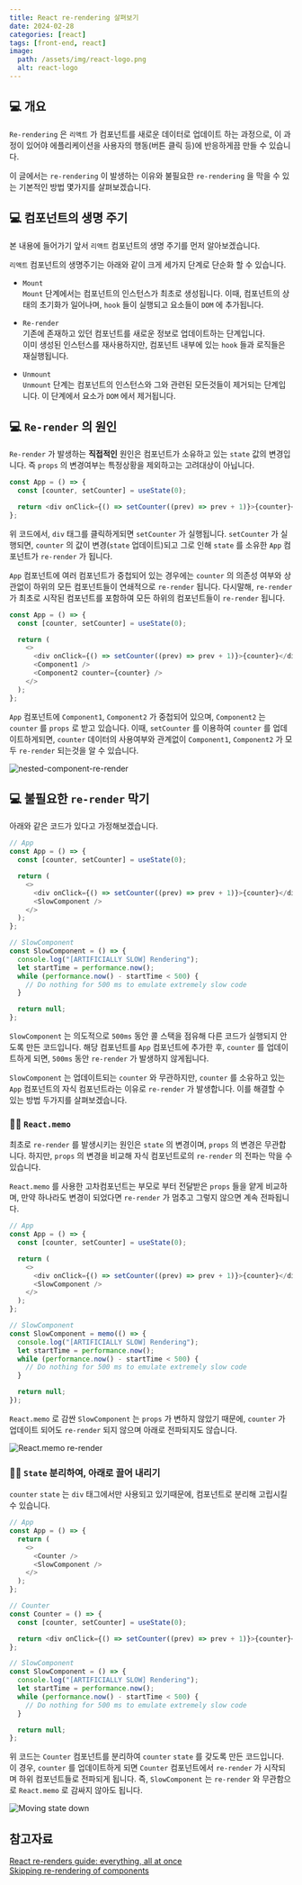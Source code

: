 ```yaml
---
title: React re-rendering 살펴보기
date: 2024-02-28
categories: [react]
tags: [front-end, react]
image:
  path: /assets/img/react-logo.png
  alt: react-logo
---
```


## 💻 개요

`Re-rendering` 은 `리액트` 가 컴포넌트를 새로운 데이터로 업데이트 하는 과정으로, 이 과정이 있어야 에플리케이션을 사용자의 행동(버튼 클릭 등)에 반응하게끔 만들 수 있습니다.

이 글에서는 `re-rendering` 이 발생하는 이유와 불필요한 `re-rendering` 을 막을 수 있는 기본적인 방법 몇가지를 살펴보겠습니다.

## 💻 컴포넌트의 생명 주기

본 내용에 들어가기 앞서 `리액트` 컴포넌트의 생명 주기를 먼저 알아보겠습니다.

`리액트` 컴포넌트의 생명주기는 아래와 같이 크게 세가지 단계로 단순화 할 수 있습니다.

- `Mount`  
  `Mount` 단계에서는 컴포넌트의 인스턴스가 최초로 생성됩니다. 이때, 컴포넌트의 상태의 초기화가 일어나며, `hook` 들이 실행되고 요소들이 `DOM` 에 추가됩니다.

- `Re-render`  
   기존에 존재하고 있던 컴포넌트를 새로운 정보로 업데이트하는 단계입니다.  
  이미 생성된 인스턴스를 재사용하지만, 컴포넌트 내부에 있는 `hook` 들과 로직들은 재실행됩니다.

- `Unmount`  
  `Unmount` 단계는 컴포넌트의 인스턴스와 그와 관련된 모든것들이 제거되는 단계입니다. 이 단계에서 요소가 `DOM` 에서 제거됩니다.

## 💻 `Re-render` 의 원인

`Re-render` 가 발생하는 **직접적인** 원인은 컴포넌트가 소유하고 있는 `state` 값의 변경입니다. 즉 `props` 의 변경여부는 특정상황을 제외하고는 고려대상이 아닙니다.

```javascript
const App = () => {
  const [counter, setCounter] = useState(0);

  return <div onClick={() => setCounter((prev) => prev + 1)}>{counter}</div>;
};
```

위 코드에서, `div` 태그를 클릭하게되면 `setCounter` 가 실행됩니다. `setCounter` 가 실행되면, `counter` 의 값이 변경(`state` 업데이트)되고 그로 인해 `state` 를 소유한 `App` 컴포넌트가 `re-render` 가 됩니다.

`App` 컴포넌트에 여러 컴포넌트가 중첩되어 있는 경우에는 `counter` 의 의존성 여부와 상관없이 하위의 모든 컴포넌트들이 연쇄적으로 `re-render` 됩니다. 다시말해, `re-render` 가 최초로 시작된 컴포넌트를 포함하여 모든 하위의 컴포넌트들이 `re-render` 됩니다.

```javascript
const App = () => {
  const [counter, setCounter] = useState(0);

  return (
    <>
      <div onClick={() => setCounter((prev) => prev + 1)}>{counter}</div>
      <Component1 />
      <Component2 counter={counter} />
    </>
  );
};
```

`App` 컴포넌트에 `Component1`, `Component2` 가 중첩되어 있으며, `Component2` 는 `counter` 를 `props` 로 받고 있습니다. 이때, `setCounter` 를 이용하여 `counter` 를 업데이트하게되면, `counter` 데이터의 사용여부와 관계없이 `Component1`, `Component2` 가 모두 `re-render` 되는것을 알 수 있습니다.

![nested-component-re-render](/assets/img/react-re-render/rerender-nested-component.png)

## 💻 불필요한 `re-render` 막기

아래와 같은 코드가 있다고 가정해보겠습니다.

```javascript
// App
const App = () => {
  const [counter, setCounter] = useState(0);

  return (
    <>
      <div onClick={() => setCounter((prev) => prev + 1)}>{counter}</div>
      <SlowComponent />
    </>
  );
};

// SlowComponent
const SlowComponent = () => {
  console.log("[ARTIFICIALLY SLOW] Rendering");
  let startTime = performance.now();
  while (performance.now() - startTime < 500) {
    // Do nothing for 500 ms to emulate extremely slow code
  }

  return null;
};
```

`SlowComponent` 는 의도적으로 `500ms` 동안 콜 스택을 점유해 다른 코드가 실행되지 안도록 만든 코드입니다. 해당 컴포넌트를 `App` 컴포넌트에 추가한 후, `counter` 를 업데이트하게 되면, `500ms` 동안 `re-render` 가 발생하지 않게됩니다.

`SlowComponent` 는 업데이트되는 `counter` 와 무관하지만, `counter` 를 소유하고 있는 `App` 컴포넌트의 자식 컴포넌트라는 이유로 `re-render` 가 발생합니다. 이를 해결할 수 있는 방법 두가지를 살펴보겠습니다.

### 👨‍💻 `React.memo`

최초로 `re-render` 를 발생시키는 원인은 `state` 의 변경이며, `props` 의 변경은 무관합니다. 하지만, `props` 의 변경을 비교해 자식 컴포넌트로의 `re-render` 의 전파는 막을 수 있습니다.

`React.memo` 를 사용한 고차컴포넌트는 부모로 부터 전달받은 `props` 들을 얕게 비교하며, 만약 하나라도 변경이 되었다면 `re-render` 가 멈추고 그렇지 않으면 계속 전파됩니다.

```javascript
// App
const App = () => {
  const [counter, setCounter] = useState(0);

  return (
    <>
      <div onClick={() => setCounter((prev) => prev + 1)}>{counter}</div>
      <SlowComponent />
    </>
  );
};

// SlowComponent
const SlowComponent = memo(() => {
  console.log("[ARTIFICIALLY SLOW] Rendering");
  let startTime = performance.now();
  while (performance.now() - startTime < 500) {
    // Do nothing for 500 ms to emulate extremely slow code
  }

  return null;
});
```

`React.memo` 로 감싼 `SlowComponent` 는 `props` 가 변하지 않았기 때문에, `counter` 가 업데이트 되어도 `re-render` 되지 않으며 아래로 전파되지도 않습니다.

![React.memo re-render](/assets/img/react-re-render/memo-rerender.png)

### 👨‍💻 `State` 분리하여, 아래로 끌어 내리기

`counter` `state` 는 `div` 태그에서만 사용되고 있기때문에, 컴포넌트로 분리해 고립시킬 수 있습니다.

```javascript
// App
const App = () => {
  return (
    <>
      <Counter />
      <SlowComponent />
    </>
  );
};

// Counter
const Counter = () => {
  const [counter, setCounter] = useState(0);

  return <div onClick={() => setCounter((prev) => prev + 1)}>{counter}</div>;
};

// SlowComponent
const SlowComponent = () => {
  console.log("[ARTIFICIALLY SLOW] Rendering");
  let startTime = performance.now();
  while (performance.now() - startTime < 500) {
    // Do nothing for 500 ms to emulate extremely slow code
  }

  return null;
};
```

위 코드는 `Counter` 컴포넌트를 분리하여 `counter` `state` 를 갖도록 만든 코드입니다. 이 경우, `counter` 를 업데이트하게 되면 `Counter` 컴포넌트에서 `re-render` 가 시작되며 하위 컴포넌트들로 전파되게 됩니다. 즉, `SlowComponent` 는 `re-render` 와 무관함으로 `React.memo` 로 감싸지 않아도 됩니다.

![Moving state down](/assets/img/react-re-render/rerender-moving-state-down.png)

## 참고자료

[React re-renders guide: everything, all at once](https://www.developerway.com/posts/react-re-renders-guide)  
[Skipping re-rendering of components](https://react.dev/reference/react/useMemo#skipping-re-rendering-of-components)

